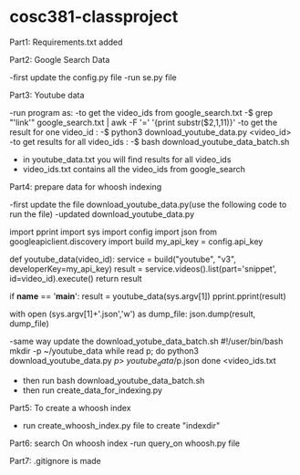 # cosc381-classproject
Part1: Requirements.txt added

Part2: Google Search Data

-first update the config.py file 
-run se.py file

Part3: Youtube data

-run program as:
    -to get the video_ids from google_search.txt
    -$ grep "'link'" google_search.txt | awk -F '=' '{print substr($2,1,11)}'
-to get the result for one video_id :
    -$ python3 download_youtube_data.py <video_id>
    -to get results for all video_ids :
    -$ bash download_youtube_data_batch.sh
- in youtube_data.txt you will find results for all video_ids
- video_ids.txt contains all the video_ids from google_search

Part4: prepare data for whoosh indexing
    
-first update the file download_youtube_data.py(use the following code to run the file)
-updated download_youtube_data.py

import pprint
import sys
import config
import json
from googleapiclient.discovery import build
my_api_key = config.api_key

def youtube_data(video_id):
    service = build("youtube", "v3", developerKey=my_api_key)
    result = service.videos().list(part='snippet', id=video_id).execute()
    return result

if __name__ == '__main__':
    result = youtube_data(sys.argv[1])
    pprint.pprint(result)

with open (sys.argv[1]+'.json','w') as dump_file:
    json.dump(result, dump_file)


-same way update the download_yotube_data_batch.sh
    #!/user/bin/bash
mkdir -p ~/youtube_data
while read p; do
	python3 download_youtube_data.py $p > ~youtube_data/$p.json
done <video_ids.txt

- then run bash download_youtube_data_batch.sh
- then run create_data_for_indexing.py




Part5: To create a whoosh index
- run create_whoosh_index.py file to create "indexdir"

Part6: search On whoosh index
-run query_on whoosh.py file

Part7: .gitignore is made 

        
